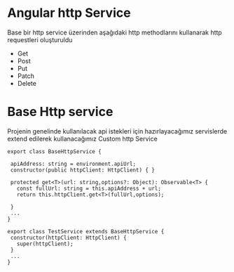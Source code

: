 # Angular http Service

Base bir http service üzerinden aşağıdaki http methodlarını kullanarak http requestleri oluşturuldu

* Get 
* Post 
* Put 
* Patch 
* Delete 

# Base Http service

Projenin genelinde kullanılacak api istekleri için hazırlayacağımız servislerde extend edilerek kullanacağımız Custom http Service
 ```
export class BaseHttpService {

  apiAddress: string = environment.apiUrl;
  constructor(public httpClient: HttpClient) { }

  protected get<T>(url: string,options?: Object): Observable<T> {
    const fullUrl: string = this.apiAddress + url;
    return this.httpClient.get<T>(fullUrl,options);

  }
  ...
}
 ```

 ```
export class TestService extends BaseHttpService {
  constructor(httpClient: HttpClient) {
    super(httpClient);
  }
  ...
}
 ```
